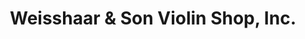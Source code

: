---
title: "Weisshaar & Son Violin Shop, Inc."
url: /costa-mesa/weisshaar-und-son-violin-shop-inc/
shop: Instrumente
---